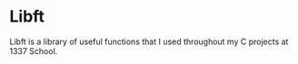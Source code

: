 # Libft
Libft is a library of useful functions that I used throughout my C projects at 1337 School.
